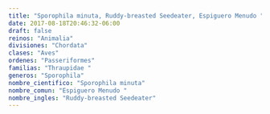 ```yaml
---
title: "Sporophila minuta, Ruddy-breasted Seedeater, Espiguero Menudo "
date: 2017-08-18T20:46:32-06:00
draft: false
reinos: "Animalia"
divisiones: "Chordata"
clases: "Aves"
ordenes: "Passeriformes"
familias: "Thraupidae "
generos: "Sporophila"
nombre_cientifico: "Sporophila minuta"
nombre_comun: "Espiguero Menudo "
nombre_ingles: "Ruddy-breasted Seedeater"
---
```

